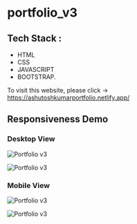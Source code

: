 # portfolio_v3

## Tech Stack : 
- HTML
- CSS
- JAVASCRIPT
- BOOTSTRAP.

To visit this website, please click -> https://ashutoshkumarportfolio.netlify.app/

## Responsiveness Demo

### Desktop View

![Portfolio v3](https://user-images.githubusercontent.com/40117155/230496345-1e3ca32e-94db-4afb-a4d2-74d4f04934ac.png)

![Portfolio v3](https://user-images.githubusercontent.com/40117155/230496362-218c17a4-882f-4fed-8e2c-16c9e958d7de.png)

### Mobile View

![Portfolio v3](https://user-images.githubusercontent.com/40117155/230627272-646110dc-6631-4de3-a7c0-c6402b2ea851.jpeg)

![Portfolio v3](https://user-images.githubusercontent.com/40117155/230627331-2f389193-5741-4c95-a4dd-a715a8c11c3c.jpeg)